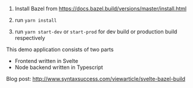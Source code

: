 1) Install Bazel from https://docs.bazel.build/versions/master/install.html

2) run `yarn install`

3) run `yarn start-dev` or `start-prod` for dev build or production build respectively

This demo application consists of two parts
 - Frontend written in Svelte
 - Node backend written in Typescript

Blog post: http://www.syntaxsuccess.com/viewarticle/svelte-bazel-build
